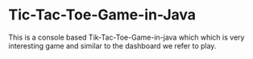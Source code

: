 # Tic-Tac-Toe-Game-in-Java
This is a console based Tik-Tac-Toe-Game-in-java which which is very interesting game and similar to the dashboard we refer to play.

